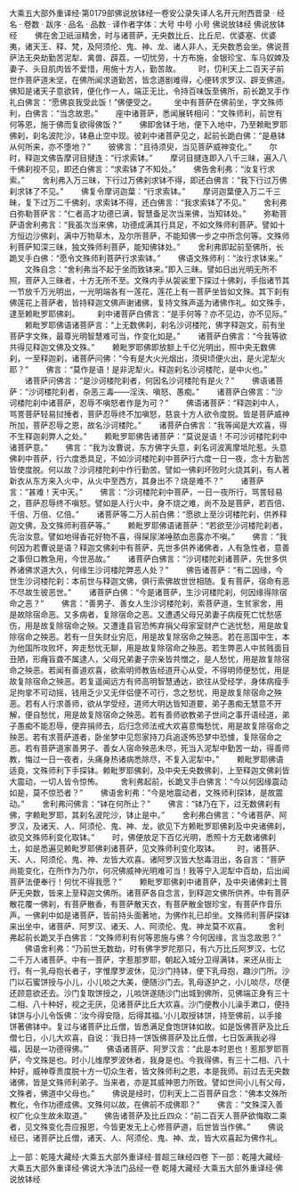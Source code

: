 大乘五大部外重译经·第0179部佛说放钵经一卷安公录失译人名开元附西晋录
· 经名 · 卷数 · 跋序
· 品名 · 品数 · 译作者字体：大号 中号 小号
佛说放钵经
佛说放钵经
　　佛在舍卫祇洹精舍，时与诸菩萨，无央数比丘、比丘尼、优婆塞、优婆夷，诸天王、释、梵，及阿须伦、鬼、神、龙、诸人非人，无央数悉会坐。佛说菩萨法无央劫勤苦泥犁、禽兽、薜荔，一切忧劳，十方布施，金银珍宝、车马奴婢及妻子、头目肌肉皆不爱惜，用施十方人，勤苦故。
　　时，忉利天上二百天子前世作菩萨道未坚，在佛所闻求道勤苦，皆念道剧难得，心便转求罗汉、辟支佛道。佛知是诸天子意欲转，便化作一人，端正无比，令持百味饭至佛所，前长跪叉手作礼白佛言：“愿佛哀我受此饭！”佛便受之。
　　坐中有菩萨在佛前坐，字文殊师利，白佛言：“当念故恩。”
　　座中诸菩萨，悉闻展转相问：“文殊师利，前世有何等恩，施于佛而复欲得佛饭？”
　　佛即舍钵于地，便下入地中，乃至赖毗罗耶佛刹，刹名波陀沙，钵悬止空中现。彼刹中诸菩萨见之，起前长跪白佛：“是悬钵从何所来，亦不堕地？”
　　彼佛言：“且待须臾，当见菩萨威神变化。”
　　尔时，释迦文佛告摩诃目揵连：“行求索钵。”
　　摩诃目揵连即入八千三昧，遍入八千佛刹视不见，即还白佛言：“求索钵了不知处。”
　　佛告舍利弗：“汝复行求索。”
　　舍利弗入万三昧，下行过万佛刹求钵不得，即还白佛言：“我下行过万佛刹求钵了不见。”
　　佛复令摩诃迦葉：“行求索钵。”
　　摩诃迦葉便入万二千三昧，复下过万二千佛刹，求索钵不得，还白佛言：“我求索钵了不见。”
　　舍利弗白弥勒菩萨言：“仁者高才功德已满，智慧备足次当来佛，当知钵处。”
　　弥勒菩萨语舍利弗言：“我虽次当来佛，功德成满其行具足，不如文殊师利菩萨。譬如十方恒边沙佛刹，满中万物草木，及尔所菩萨，不能知佛一步之中所念何等。文殊师利菩萨知深三昧，独文殊师利菩萨，能知佛钵处。”
　　舍利弗即起前至佛所，长跪叉手白佛：“愿令文殊师利菩萨行求索钵。”
　　佛语文殊师利：“汝行求钵来。”
　　文殊自念：“舍利弗当不起于坐而致钵来。”即入三昧。譬如日出光明无所不照，菩萨入三昧者，十方无所不至。文殊内手从袈裟里下探过十佛刹，手指诸节其一节放千万光明出，一光明端各有一莲花，莲花上有一菩萨坐皆如文殊。其下刹有佛莲花上菩萨者，皆持释迦文佛声谢诸佛，复持文殊声遥为诸佛作礼。如文殊手，逮至赖毗罗耶佛刹。
　　刹中诸菩萨白佛言：“是手何等？亦不见边，亦不见际。”
　　赖毗罗耶佛语诸菩萨言：“上无数佛刹，刹名沙诃楼陀，佛字释迦文，前有坐菩萨字文殊，最尊光明智慧难可当，作变化如是。”
　　诸菩萨白佛言：“今我等欲共得见释迦文佛及文殊。”
　　赖毗罗耶佛即放额上千亿光明出，照中央无数佛刹，一至释迦刹，诸菩萨问佛：“今有是大火光烟出，须臾顷便火出，是火泥犁火耶？”
　　佛言：“莫作是语！是非泥犁火。释迦刹名沙诃楼陀，是中火也。”
　　诸菩萨问佛言：“是沙诃楼陀刹者，何因名沙诃楼陀有是火？”
　　佛语诸菩萨：“沙诃楼陀刹者，杂恶三毒——淫泆、嗔怒、愚痴。”
　　诸菩萨白佛言：“沙诃楼陀刹中诸菩萨，忍辱不嗔怒者作是为可？”
　　佛语诸菩萨：“释迦刹中人，骂詈菩萨轻易挝捶者，菩萨忍辱终不加嗔怒，慈哀十方人欲令度脱。皆是菩萨威神所加，菩萨忍辱之恩，故名沙诃楼陀。”
　　诸菩萨白佛言：“我等闻是大欢喜，得不生释迦刹弊人之处。”
　　赖毗罗耶佛告诸菩萨：“莫说是语！不可沙诃楼陀刹中诸菩萨意。”
　　佛言：“我为汝曹说，东方佛字头意，刹名诃波离摩坻陀惹。头意佛刹中菩萨，行六度悉具足，不如沙诃楼陀刹中菩萨行六度一日一夜，念十方勤苦皆使度脱。何以故？沙诃楼陀刹中作行勤苦。譬如一佛刹坏败时火烧其刹，有人著新衣从东方来入火中，从火中至西方，其身出不？烧是难不？”
　　诸菩萨言：“甚难！天中天。”
　　佛言：“沙诃楼陀刹中菩萨，一日一夜所行，骂詈轻易之，菩萨忍辱终不嗔怒。譬如是人行火中，身不烧之难，尚不及是菩萨，若百倍、千倍、万倍、亿倍。”
　　诸菩萨等二万人前白佛：“愿欲上至沙诃楼陀刹，供养释迦文佛，及文殊师利菩萨等。”
　　赖毗罗耶佛语诸菩萨：“若欲至沙诃楼陀刹者，先治汝意。譬如地得香花好物不喜，得屎尿涕唾脓血恶露亦不嗔。”
　　佛言：“我何因为若曹说是语？释迦文佛刹中有菩萨，先世多供养诸佛者，人有急性者，意善之事但口教急用，今世恶故。”
　　诸菩萨白佛言：“沙诃楼陀刹诸菩萨，先世多供养诸佛求道大久，何缘生沙诃楼陀弊恶人处？”
　　佛告诸菩萨：“有二因缘，今世生沙诃楼陀刹：本前世与释迦文佛，俱行索佛故世世相随。复有菩萨，宿命有恶不尽故生彼恶世。”
　　诸菩萨白佛：“今是诸菩萨，生沙诃楼陀刹，何因缘得除宿命之恶？”
　　佛言：“善男子、善女人生沙诃楼陀刹，索菩萨道，生贫家舍，用是故除宿命恶。又多病者，复除宿命之恶。又遭遇父母兄弟妻子病瘦死亡忧愁感伤，用是故复除宿命之殃。又遭逢县官恐怖弃捐父母家室财产亡逃忧愁，用是故复除宿命之殃恶。若有一旦失财业穷厄，用是故复除宿命之殃恶。若在恶国中生，本为他国所攻败坏，奔走愁忧无聊，用是故复除宿命之殃恶。若生弊恶人中贫贱面目丑陋，形癃盲聋不属逮人，父母兄弟妻子宗亲皆共憎之，是人愁忧，用是故复除宿命之殃恶。若闻有善道欢喜，欲索明师教告经道开心从受，不得明师便愁忧，用是故复除宿命之殃恶。若复遥闻远方有师高明智慧通达，欲往从受经学，身体病瘦手足拘挛不可动摇，钱用乏少又无伴侣便不可行，念之愁忧，用是故复除宿命之殃恶。若有人行求善师，欲从学受经，道师大明达皆知道要，弟子愚痴无慧意不开解，便自愁忧，用是故复除宿命之殃恶。若有善师欲教弟子世间之事开语经道，弟子愚痴不能忍辱，便弃捐师去，后归念师法戒大欢喜意悔愁忧，用是故复除宿命之殃恶。若有求菩萨道者，卧坐梦中见怨家持刀兵追逐怖恐梦中恐懅，复除宿命之恶。若有菩萨道家善男子、善女人宿命殃恶未尽，死当入泥犁中勤苦一劫，得善师教，悔过一日一夜者，头痛身热诸病悉除尽，不复入泥犁中。”
　　赖毗罗耶佛语适竟，文殊师利下手探钵。赖毗罗耶佛刹，及中央无央数佛刹，上至释迦文佛刹皆大震动，一切人皆令惊怖。
　　舍利弗起前，长跪叉手白佛言：“今以何因缘震动如是，莫不惊恐者？”
　　佛语舍利弗：“今是地震动者，文殊师利探钵，是故震动。”
　　舍利弗问佛言：“钵在何所止？”
　　佛言：“钵乃在下，过无数佛刹有佛，字赖毗罗耶，其刹名波陀沙，钵止是中。”
　　舍利弗白佛言：“今诸菩萨、阿罗汉，及诸天、人、阿须伦、鬼、神、龙，欲见下方赖毗罗耶佛刹及中央诸佛刹，欲见文殊师利变化取钵。”
　　时，佛便放足下百亿光明，悉照十方无数诸佛刹土，如是悉遍见赖毗罗耶佛刹诸菩萨，见文殊师利变化取钵。
　　时，诸菩萨、天、人、阿须伦、鬼、神、龙皆大欢喜。诸阿罗汉皆大愁毒泪出，各自言：“菩萨尚能变化，在所作为乃尔，何况佛威神光明难可当！我等宁入泥犁中百劫，后出闻菩萨法便奉行！何忧不得我愿？”
　　赖毗罗耶佛刹中诸菩萨，及中央诸佛刹土菩萨无央数，皆来上至释迦文佛所。诸菩萨各自念言，到释迦文佛所供养。中有菩萨散花覆一佛刹，有菩萨散香，有菩萨散天衣，有菩萨散金银珍宝，有菩萨作音乐声。一佛刹中如是诸菩萨，皆前持头面著地，为佛作礼已却坐。文殊师利菩萨探钵来出坐中，诸菩萨、阿罗汉、诸天、人、阿须伦、鬼、神龙莫不欢喜。
　　舍利弗起前长跪叉手白佛言：“文殊师利有何等恩施与佛？今何因缘，言当念故恩？”
　　佛语舍利弗：“乃前世无数劫，时有佛字罗陀那只，有六万比丘阿罗汉，七亿二千万人诸菩萨。中有一菩萨，字惹那罗耶，朝起入城分卫得满钵，来还从街上行。有一乳母抱长者子，字惟摩罗波休，见沙门持钵，便下乳母抱，趣沙门所。沙门以石蜜饼授与小儿，小儿啖之大美，便随沙门去。乳母逐护之，小儿啖尽，尽便还顾意欲还去。沙门复取饼授之，儿啖饼遂随沙门出城到佛所，见佛端正身有三十二相、八十种好，视之无厌，见诸菩萨比丘大欢喜。沙门便教小儿澡手漱口，便持钵饼与小儿令饭佛：‘汝今得安隐，后得其福。’小儿取授钵饼，持至佛前，以手接饼著佛钵中。复过与诸菩萨比丘僧，皆悉满足食饱饼钵如故。如是饭佛菩萨及比丘僧七日，小儿大欢喜，自说：‘我日持一饼饭佛菩萨及比丘僧，七日饭满我必得福，因是一功德得佛。’”
　　佛语诸菩萨、阿罗汉言：“此是本时恩也！惹那罗耶菩萨，今文殊是也。时小儿维摩罗波休者，我身是也。今我得佛，有三十二相、八十种好，威神尊贵度脱十方一切众生者，皆文殊师利之恩，本是我师。前过去无央数诸佛，皆是文殊师利弟子。当来者，亦是其威神恩力所致。譬如世间小儿有父母，文殊者，佛道中父母也。”
　　佛说是经时，忉利天上二百菩萨自念：“佛本文殊所教化，令作功德成佛。文殊何以故，在佛前不成佛耶？”
　　佛言：“文殊深入善权广化众生故未取道。”
　　佛告诸菩萨及比丘四众：“前二百天人菩萨欲悔取二乘者，见文殊变化吾应报恩，今皆更发无上心修菩萨道，后世皆当作佛。”
　　佛说经已，诸菩萨比丘僧，诸天、人、阿须伦、鬼、神、龙，皆大欢喜起为佛作礼。

上一部：乾隆大藏经·大乘五大部外重译经·普超三昧经四卷
下一部：乾隆大藏经·大乘五大部外重译经·佛说大净法门品经一卷
乾隆大藏经·大乘五大部外重译经·佛说放钵经